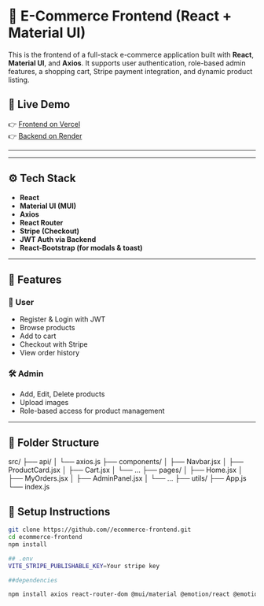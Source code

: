 # 🛒 E-Commerce Frontend (React + Material UI)

This is the frontend of a full-stack e-commerce application built with **React**, **Material UI**, and **Axios**. It supports user authentication, role-based admin features, a shopping cart, Stripe payment integration, and dynamic product listing.

## 🚀 Live Demo

👉 [Frontend on Vercel](https://your-frontend-url.vercel.app)  
👉 [Backend on Render](https://your-backend-url.onrender.com)

---

---

## ⚙️ Tech Stack

- **React**
- **Material UI (MUI)**
- **Axios**
- **React Router**
- **Stripe (Checkout)**
- **JWT Auth via Backend**
- **React-Bootstrap (for modals & toast)**

---

## 🔐 Features

### 👥 User
- Register & Login with JWT
- Browse products
- Add to cart
- Checkout with Stripe
- View order history

### 🛠️ Admin
- Add, Edit, Delete products
- Upload images
- Role-based access for product management

---

## 📁 Folder Structure
src/
├── api/
│ └── axios.js
├── components/
│ ├── Navbar.jsx
│ ├── ProductCard.jsx
│ ├── Cart.jsx
│ └── ...
├── pages/
│ ├── Home.jsx
│ ├── MyOrders.jsx
│ ├── AdminPanel.jsx
│ └── ...
├── utils/
├── App.js
└── index.js

## 🔧 Setup Instructions

```bash
git clone https://github.com//ecommerce-frontend.git
cd ecommerce-frontend
npm install

## .env
VITE_STRIPE_PUBLISHABLE_KEY=Your stripe key

##dependencies

npm install axios react-router-dom @mui/material @emotion/react @emotion/styled
